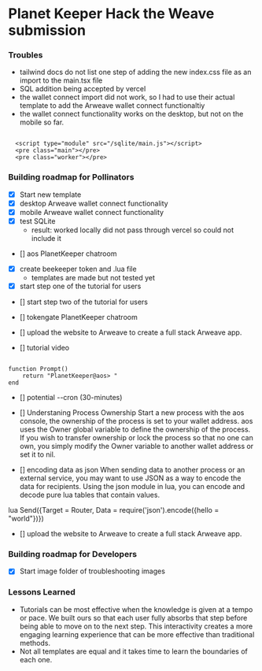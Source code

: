 # Planet Keeper Hack the Weave submission

### Troubles

- tailwind docs do not list one step of adding the new index.css file as an import to the main.tsx file
- SQL addition being accepted by vercel
- the wallet connect import did not work, so I had to use their actual template to add the Arweave wallet connect functionaltiy
- the wallet connect functionality works on the desktop, but not on the mobile so far.

```

  <script type="module" src="/sqlite/main.js"></script>
  <pre class="main"></pre>
  <pre class="worker"></pre>

```

### Building roadmap for Pollinators

- [x] Start new template
- [x] desktop Arweave wallet connect functionality
- [x] mobile Arweave wallet connect functionality
- [x] test SQLite
  - result: worked locally did not pass through vercel so could not include it
- [] aos PlanetKeeper chatroom
- [x] create beekeeper token and .lua file
  - templates are made but not tested yet
- [x] start step one of the tutorial for users
- [] start step two of the tutorial for users

- [] tokengate PlanetKeeper chatroom
- [] upload the website to Arweave to create a full stack Arweave app.
- [] tutorial video

```

function Prompt()
    return "PlanetKeeper@aos> "
end

```

- [] potential --cron (30-minutes)
- [] Understaning Process Ownership
  Start a new process with the aos console, the ownership of the process is set to your wallet address. aos uses the Owner global variable to define the ownership of the process. If you wish to transfer ownership or lock the process so that no one can own, you simply modify the Owner variable to another wallet address or set it to nil.

- [] encoding data as json
  When sending data to another process or an external service, you may want to use JSON as a way to encode the data for recipients. Using the json module in lua, you can encode and decode pure lua tables that contain values.

lua
Send({Target = Router, Data = require('json').encode({hello = "world"})})

- [] upload the website to Arweave to create a full stack Arweave app.

### Building roadmap for Developers

- [x] Start image folder of troubleshooting images

### Lessons Learned

- Tutorials can be most effective when the knowledge is given at a tempo or pace. We built ours so that each user fully absorbs that step before being able to move on to the next step. This interactivity creates a more engaging learning experience that can be more effective than traditional methods.
- Not all templates are equal and it takes time to learn the boundaries of each one.
